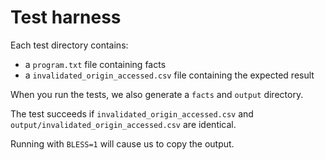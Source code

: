 # Test harness

Each test directory contains:

* a `program.txt` file containing facts
* a `invalidated_origin_accessed.csv` file containing the expected result

When you run the tests, we also generate a `facts` and `output` directory.

The test succeeds if `invalidated_origin_accessed.csv` and `output/invalidated_origin_accessed.csv` are identical.

Running with `BLESS=1` will cause us to copy the output.
